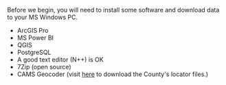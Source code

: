 Before we begin, you will need to install some software and download data to your MS Windows PC.

  * ArcGIS Pro
  * MS Power BI
  * QGIS
  * PostgreSQL
  * A good text editor (N++) is OK
  * 7Zip (open source)
  * CAMS Geocoder (visit <a href="https://lacounty.maps.arcgis.com/home/item.html?id=d134cbd2ac6a49fb97c4cd9da97080db#overview">here</a> to download the County's locator files.)
